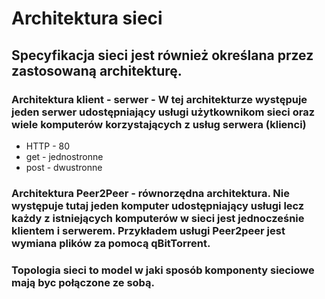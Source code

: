 # Architektura sieci
## Specyfikacja sieci jest również określana przez zastosowaną architekturę.
### Architektura klient - serwer - W tej architekturze występuje jeden serwer udostępniający usługi użytkownikom sieci oraz wiele komputerów korzystających z usług serwera (klienci)
- HTTP - 80
- get - jednostronne
- post - dwustronne
### Architektura Peer2Peer - równorzędna architektura. Nie występuje tutaj jeden komputer udostępniający usługi lecz każdy z istniejących komputerów w sieci jest jednocześnie klientem i serwerem. Przykładem usługi Peer2peer jest wymiana plików za pomocą qBitTorrent.
### Topologia sieci to model w jaki sposób komponenty sieciowe mają byc połączone ze sobą.
